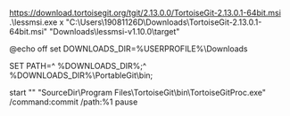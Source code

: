https://download.tortoisegit.org/tgit/2.13.0.0/TortoiseGit-2.13.0.1-64bit.msi
.\lessmsi.exe x "C:\Users\19081126D\Downloads\TortoiseGit-2.13.0.1-64bit.msi" "Downloads\lessmsi-v1.10.0\target\"

@echo off
set DOWNLOADS_DIR=%USERPROFILE%\Downloads

SET PATH=^
%DOWNLOADS_DIR%;^
%DOWNLOADS_DIR%\PortableGit\bin;

start "" "SourceDir\Program Files\TortoiseGit\bin\TortoiseGitProc.exe" /command:commit /path:%1
pause
